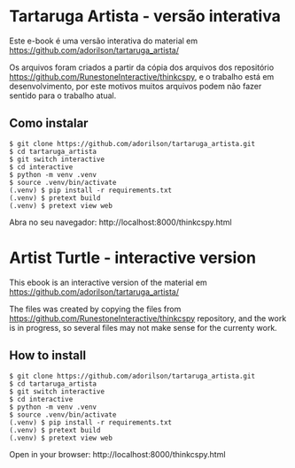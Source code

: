 # Tartaruga Artista - versão interativa

Este e-book é uma versão interativa do material em
https://github.com/adorilson/tartaruga_artista/

Os arquivos foram criados a partir da cópia dos arquivos dos repositório
https://github.com/RunestoneInteractive/thinkcspy, e o trabalho está em 
desenvolvimento, por este motivos muitos arquivos podem não fazer sentido
para o trabalho atual.

## Como instalar

```
$ git clone https://github.com/adorilson/tartaruga_artista.git
$ cd tartaruga_artista
$ git switch interactive
$ cd interactive
$ python -m venv .venv
$ source .venv/bin/activate
(.venv) $ pip install -r requirements.txt
(.venv) $ pretext build
(.venv) $ pretext view web
```

Abra no seu navegador: http://localhost:8000/thinkcspy.html

# Artist Turtle - interactive version

This ebook is an interactive version of the material em
https://github.com/adorilson/tartaruga_artista/

The files was created by copying the files from 
https://github.com/RunestoneInteractive/thinkcspy repository, and the work is
in progress, so several files may not make sense for the currenty work.

## How to install

```
$ git clone https://github.com/adorilson/tartaruga_artista.git
$ cd tartaruga_artista
$ git switch interactive
$ cd interactive
$ python -m venv .venv
$ source .venv/bin/activate
(.venv) $ pip install -r requirements.txt
(.venv) $ pretext build
(.venv) $ pretext view web
```

Open in your browser: http://localhost:8000/thinkcspy.html